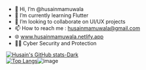 - 👋 Hi, I’m @husainmamuwala
- 🌱 I’m currently learning Flutter
- 💞️ I’m looking to collaborate on UI/UX projects
- 📫 How to reach me : husainmamuwala@gmail.com
- 🌐 www.husainmamuwala.netlify.app
- 👮‍♂️ Cyber Security and Protection

[![Husain's GitHub stats-Dark](https://github-readme-stats.vercel.app/api?username=husainmamuwala&show_icons=true&theme=dark#gh-dark-mode-only)](https://github.com/husainmamuwala/github-readme-stats#gh-dark-mode-only)           
[![Top Langs](https://github-readme-stats.vercel.app/api/top-langs/?username=husainmamuwala&exclude_repo=github-readme-stats,anuraghazra.github.io)](https://github.com/husainmamuwala/github-readme-stats)![image](https://user-images.githubusercontent.com/61631758/221501411-51c9ae13-470f-4c71-a3e3-529c4f5ca0ea.png)


